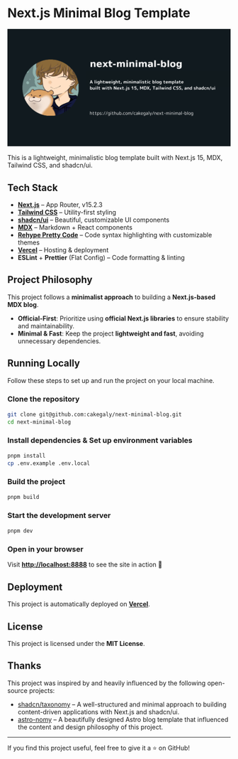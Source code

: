 # Next.js Minimal Blog Template

![next-minimal-blog og image](/src/app/opengraph-image.png)

This is a lightweight, minimalistic blog template built with Next.js 15, MDX, Tailwind CSS, and shadcn/ui.

## Tech Stack

- **[Next.js](https://nextjs.org/)** – App Router, v15.2.3
- **[Tailwind CSS](https://tailwindcss.com/)** – Utility-first styling
- **[shadcn/ui](https://ui.shadcn.com/)** – Beautiful, customizable UI components
- **[MDX](https://mdxjs.com/)** – Markdown + React components
- **[Rehype Pretty Code](https://rehype-pretty.pages.dev/)** – Code syntax highlighting with customizable themes
- **[Vercel](https://vercel.com/)** – Hosting & deployment
- **ESLint** + **Prettier** (Flat Config) – Code formatting & linting

## Project Philosophy

This project follows a **minimalist approach** to building a **Next.js-based MDX blog**.

- **Official-First**: Prioritize using **official Next.js libraries** to ensure stability and maintainability.
- **Minimal & Fast**: Keep the project **lightweight and fast**, avoiding unnecessary dependencies.

## Running Locally

Follow these steps to set up and run the project on your local machine.

### Clone the repository

```sh
git clone git@github.com:cakegaly/next-minimal-blog.git
cd next-minimal-blog
```

### Install dependencies & Set up environment variables

```sh
pnpm install
cp .env.example .env.local
```

### Build the project

```sh
pnpm build
```

### Start the development server

```sh
pnpm dev
```

### Open in your browser

Visit **[http://localhost:8888](http://localhost:8888)** to see the site in action 🎅

## Deployment

This project is automatically deployed on **[Vercel](https://next-minimal-blog-delta.vercel.app/)**.

## License

This project is licensed under the **MIT License**.

## Thanks

This project was inspired by and heavily influenced by the following open-source projects:

- [shadcn/taxonomy](https://github.com/shadcn-ui/taxonomy) – A well-structured and minimal approach to building content-driven applications with Next.js and shadcn/ui.
- [astro-nomy](https://github.com/mickasmt/astro-nomy) – A beautifully designed Astro blog template that influenced the content and design philosophy of this project.

---

If you find this project useful, feel free to give it a ⭐ on GitHub!
